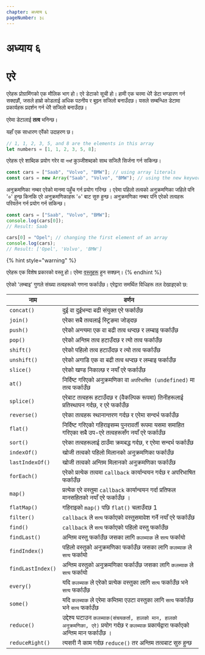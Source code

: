 ```yaml
---
chapter: अध्याय ६
pageNumber: ३८
---
```

# अध्याय ६

# एरे

एरेहरू प्रोग्रामिंगको एक मौलिक भाग हो। एरे डेटाको सूची हो। हामी एक चरमा धेरै डेटा भण्डारण गर्न सक्दछौं, जसले हाम्रो कोडलाई अधिक पठनीय र बुझ्न सजिलो बनाउँदछ। यसले सम्बन्धित डेटामा प्रकार्यहरू प्रदर्शन गर्न धेरै सजिलो बनाउँदछ।

एरेमा डेटालाई **तत्व** भनिन्छ।

यहाँ एक साधारण एर्रेको उदाहरण छ।

```javascript
// 1, 1, 2, 3, 5, and 8 are the elements in this array
let numbers = [1, 1, 2, 3, 5, 8];
```

एरेहरू एरे शाब्दिक प्रयोग गरेर वा `नयाँ` कुञ्जीशब्दको साथ सजिलै सिर्जना गर्न सकिन्छ।

```javascript
const cars = ["Saab", "Volvo", "BMW"]; // using array literals
const cars = new Array("Saab", "Volvo", "BMW"); // using the new keyword
```

अनुक्रमणिका नम्बर एरेको मानमा पहुँच गर्न प्रयोग गरिन्छ ।  एरेमा पहिलो तत्वको अनुक्रमणिका जहिले पनि '०' हुन्छ किनकि एरे अनुक्रमणिकाहरू '०' बाट सुरु हुन्छ। अनुक्रमणिका नम्बर पनि एरेको तत्वहरू परिवर्तन गर्न प्रयोग गर्न सकिन्छ।

```javascript
const cars = ["Saab", "Volvo", "BMW"];
console.log(cars[0]); 
// Result: Saab

cars[0] = "Opel"; // changing the first element of an array
console.log(cars);
// Result: ['Opel', 'Volvo', 'BMW']
```

{% hint style="warning" %}

एरेहरू एक विशेष प्रकारको वस्तु हो। एरेमा [वस्तुहरू](../objects/) हुन सक्छन्।
{% endhint %}

एरेको 'लम्बाइ' गुणले संख्या तत्वहरूको गणना फर्काउँछ।  एरेद्वारा समर्थित विधिहरू तल देखाइएको छ:


| नाम | वर्णन |
| ----------------- | ------------------------------------------------------------------------------------------------------------------------------------------------- |
| `concat()`        | दुई वा दुईभन्दा बढी संयुक्त एरे फर्काउँछ                                                                                                               |
| `join()`          | एरेका सबै तत्वलाई स्ट्रिङमा जोड्दछ                                                                                                      |
| `push()`          | एरेको अन्त्यमा एक वा बढी तत्व थप्दछ र लम्बाइ फर्काउँछ                                                                          |
| `pop()`           | एरेको अन्तिम तत्व हटाउँदछ र त्यो तत्व फर्काउँछ                                                                                    |
| `shift()`         | एरेको पहिलो तत्व हटाउँदछ र त्यो तत्व फर्काउँछ                                                                                    |
| `unshift()`       | एरेको अगाडि एक वा बढी तत्व थप्दछ र लम्बाइ फर्काउँछ                                                                         |
| `slice()`         | एरेको खण्ड निकाल्छ र नयाँ एरे फर्काउँछ                                                                                        |
| `at()`            | निर्दिष्ट गरिएको अनुक्रमणिका वा `अपरिभाषित (undefined)` मा तत्व फर्काउँछ                                                                                             |
| `splice()`        | एरेबाट तत्वहरू हटाउँदछ र (वैकल्पिक रूपमा) तिनीहरूलाई प्रतिस्थापन गर्दछ, र एरे फर्काउँछ                                                              |
| `reverse()`       | एरेका तत्वहरू स्थानान्तरण गर्दछ र एरेमा सन्दर्भ फर्काउँछ                                                                           |
| `flat()`          | निर्दिष्ट गरिएको गहिराइसम्म पुनरावर्ती रूपमा यसमा समाहित गरिएका सबै उप-एरे तत्वहरूसँग नयाँ एरे फर्काउँछ                                        |
| `sort()`          | एरेका तत्वहरूलाई ठाउँमा क्रमबद्ध गर्दछ, र एरेमा सन्दर्भ फर्काउँछ                                                                     |
| `indexOf()`       | खोजी तत्वको पहिलो मिलानको अनुक्रमणिका फर्काउँछ                                                                                        |
| `lastIndexOf()`   | खोजी तत्वको अन्तिम मिलानको अनुक्रमणिका फर्काउँछ                                                                                         |
| `forEach()`       | एरेको प्रत्येक तत्वमा `callback` कार्यान्वयन गर्दछ र अपरिभाषित फर्काउँछ                                                                             |
| `map()`           | प्रत्येक एरे वस्तुमा `callback` कार्यान्वयन गर्दा प्रतिफल मानसहितको नयाँ एरे फर्काउँछ ।                                                            |
| `flatMap()`       | गहिराइको `map()`  पछि `flat()` चलाउँदछ 1                                                                                                      |
| `filter()`        | `callback` ले `सत्य` फर्काएको वस्तुसमावेश गर्ने नयाँ एरे फर्काउँछ                                                                     |
| `find()`          | `callback` ले `सत्य` फर्काएको पहिलो वस्तु फर्काउँछ                                                                                       |
| `findLast()`      | अन्तिम वस्तु फर्काउँछ जसका लागि `कलब्याक` ले `सत्य` फर्कायो                                                                                        |
| `findIndex()`     | पहिलो वस्तुको अनुक्रमणिका फर्काउँछ जसका लागि `कलब्याक` ले `सत्य` फर्कायो                                                                          |
| `findLastIndex()` | अन्तिम वस्तुको अनुक्रमणिका फर्काउँछ जसका लागि `कलब्याक` ले `सत्य` फर्कायो                                                                           |
| `every()`         | यदि `कलब्याक` ले एरेको प्रत्येक वस्तुका लागि `सत्य` फर्काउँछ भने `सत्य` फर्काउँछ                                                                           |
| `some()`          | यदि `कलब्याक` ले एरेमा कम्तिमा एउटा वस्तुका लागि `सत्य` फर्काउँछ भने `सत्य` फर्काउँछ                                                                    |
| `reduce()`        | उद्देश्य घटाउन `कलब्याक(संचयकर्ता, हालको मान, हालको अनुक्रमणिका, एरे)` प्रयोग गर्दछ र `कलब्याक` प्रकार्यद्वारा फर्काएको अन्तिम मान फर्काउँछ ।  |
| `reduceRight()`   | त्यसरी नै काम गर्दछ `reduce()` तर अन्तिम तत्वबाट सुरु हुन्छ                                                                                   |
